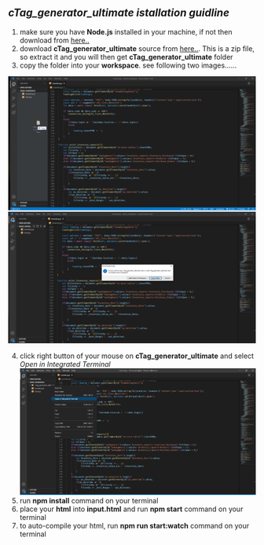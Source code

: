 ## *cTag_generator_ultimate istallation guidline*

1. make sure you have **Node.js** installed in your machine, if not then download from [here..](https://nodejs.org/dist/v14.17.6/node-v14.17.6-x64.msi)
2. download **cTag_generator_ultimate** source from [here..](https://github.com/mahabub-swe/cTag_generator_ultimate/archive/refs/heads/main.zip). This is a zip file, so extract it and you will then get **cTag_generator_ultimate** folder
3. copy the folder into your **workspace**. see following two images...... 

![drag and drop folder](https://raw.githubusercontent.com/mahabub-swe/cTag_generator_ultimate/main/Screenshot%20(1).png) 
![select copy folder option](https://raw.githubusercontent.com/mahabub-swe/cTag_generator_ultimate/main/Screenshot%20(2).png)

4. click right button of your mouse on **cTag_generator_ultimate** and select *Open in Integrated Terminal*
![](https://raw.githubusercontent.com/mahabub-swe/cTag_generator_ultimate/main/Screenshot%20(3).png) 
6. run  **npm install**  command on your terminal
7. place your **html** into **input.html** and run  **npm start**  command on your terminal
8. to auto-compile your html, run   **npm run start:watch**  command on your terminal
